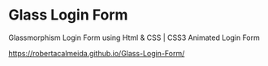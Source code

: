# Glass Login Form
 Glassmorphism Login Form using Html & CSS | CSS3 Animated Login Form
 
 https://robertacalmeida.github.io/Glass-Login-Form/
